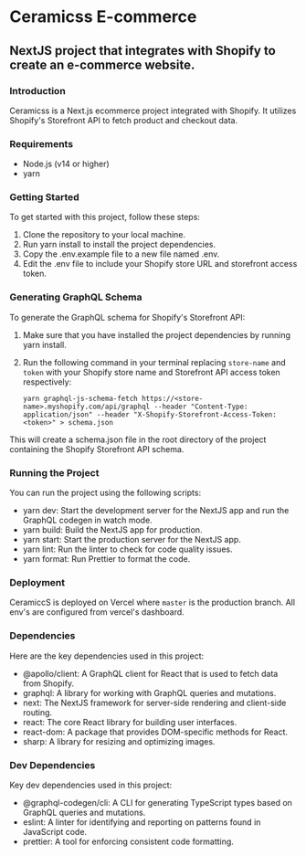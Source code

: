 # Ceramicss E-commerce
## NextJS project that integrates with Shopify to create an e-commerce website.

### Introduction
Ceramicss is a Next.js ecommerce project integrated with Shopify. It utilizes Shopify's Storefront API to fetch product and checkout data.

### Requirements
- Node.js (v14 or higher)
- yarn

### Getting Started
To get started with this project, follow these steps:

1. Clone the repository to your local machine.
2. Run yarn install to install the project dependencies.
3. Copy the .env.example file to a new file named .env.
4. Edit the .env file to include your Shopify store URL and storefront access token.

### Generating GraphQL Schema
To generate the GraphQL schema for Shopify's Storefront API:

1. Make sure that you have installed the project dependencies by running yarn install.

2. Run the following command in your terminal replacing `store-name` and `token` with your Shopify store name and Storefront API access token respectively:

    `yarn graphql-js-schema-fetch https://<store-name>.myshopify.com/api/graphql --header "Content-Type: application/json" --header "X-Shopify-Storefront-Access-Token: <token>" > schema.json`

This will create a schema.json file in the root directory of the project containing the Shopify Storefront API schema.

### Running the Project
You can run the project using the following scripts:

- yarn dev: Start the development server for the NextJS app and run the GraphQL codegen in watch mode.
- yarn build: Build the NextJS app for production.
- yarn start: Start the production server for the NextJS app.
- yarn lint: Run the linter to check for code quality issues.
- yarn format: Run Prettier to format the code.

### Deployment

CeramiccS is deployed on Vercel where `master` is the production branch. All env's are configured from vercel's dashboard.

### Dependencies
Here are the key dependencies used in this project:
- @apollo/client: A GraphQL client for React that is used to fetch data from Shopify.
- graphql: A library for working with GraphQL queries and mutations.
- next: The NextJS framework for server-side rendering and client-side routing.
- react: The core React library for building user interfaces.
- react-dom: A package that provides DOM-specific methods for React.
- sharp: A library for resizing and optimizing images.
  
### Dev Dependencies
Key dev dependencies used in this project:

- @graphql-codegen/cli: A CLI for generating TypeScript types based on GraphQL queries and mutations.
- eslint: A linter for identifying and reporting on patterns found in JavaScript code.
- prettier: A tool for enforcing consistent code formatting.
